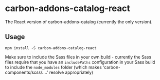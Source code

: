# carbon-addons-catalog-react

The React version of carbon-addons-catalog (currently the only version).

## Usage

`npm install -S carbon-addons-catalog-react`

Make sure to include the Sass files in your own build - currently the Sass files require that you have an `includePaths` configuration in your Sass build to include the `node_modules` folder (which makes 'carbon-components/scss/....' resolve appropriately)
